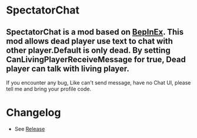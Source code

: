 # SpectatorChat
## SpectatorChat is a mod based on [BepInEx](https://github.com/BepInEx/BepInEx). This mod allows dead player use text to chat with other player.Default is only dead. By setting CanLivingPlayerReceiveMessage for true, Dead player can talk with living player.
If you encounter any bug, Like can't send message, have no Chat UI, please tell me and bring your profile code.

# Changelog
* See [Release](https://github.com/XKaguya/SpectatorChat/releases)
